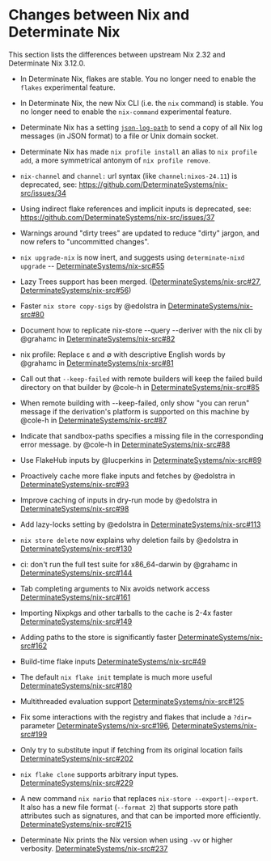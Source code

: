 # Changes between Nix and Determinate Nix

This section lists the differences between upstream Nix 2.32 and Determinate Nix 3.12.0.<!-- differences -->

* In Determinate Nix, flakes are stable. You no longer need to enable the `flakes` experimental feature.

* In Determinate Nix, the new Nix CLI (i.e. the `nix` command) is stable. You no longer need to enable the `nix-command` experimental feature.

* Determinate Nix has a setting [`json-log-path`](@docroot@/command-ref/conf-file.md#conf-json-log-path) to send a copy of all Nix log messages (in JSON format) to a file or Unix domain socket.

* Determinate Nix has made `nix profile install` an alias to `nix profile add`, a more symmetrical antonym of `nix profile remove`.

* `nix-channel` and `channel:` url syntax (like `channel:nixos-24.11`) is deprecated, see: https://github.com/DeterminateSystems/nix-src/issues/34

* Using indirect flake references and implicit inputs is deprecated, see: https://github.com/DeterminateSystems/nix-src/issues/37

* Warnings around "dirty trees" are updated to reduce "dirty" jargon, and now refers to "uncommitted changes".

<!-- Determinate Nix version 3.4.2 -->

<!-- Determinate Nix version 3.5.0 -->

<!-- Determinate Nix version 3.5.1 -->

* `nix upgrade-nix` is now inert, and suggests using `determinate-nixd upgrade` -- [DeterminateSystems/nix-src#55](https://github.com/DeterminateSystems/nix-src/pull/55)

* Lazy Trees support has been merged. ([DeterminateSystems/nix-src#27](https://github.com/DeterminateSystems/nix-src/pull/27), [DeterminateSystems/nix-src#56](https://github.com/DeterminateSystems/nix-src/pull/56))

<!-- Determinate Nix version 3.5.2 -->

<!-- Determinate Nix version 3.6.0 -->

<!-- Determinate Nix version 3.6.1 -->

<!-- Determinate Nix version 3.6.2 -->

* Faster `nix store copy-sigs` by @edolstra in [DeterminateSystems/nix-src#80](https://github.com/DeterminateSystems/nix-src/pull/80)

* Document how to replicate nix-store --query --deriver with the nix cli by @grahamc in [DeterminateSystems/nix-src#82](https://github.com/DeterminateSystems/nix-src/pull/82)

* nix profile: Replace ε and ∅ with descriptive English words by @grahamc in [DeterminateSystems/nix-src#81](https://github.com/DeterminateSystems/nix-src/pull/81)

* Call out that `--keep-failed` with remote builders will keep the failed build directory on that builder by @cole-h in [DeterminateSystems/nix-src#85](https://github.com/DeterminateSystems/nix-src/pull/85)
<!-- Determinate Nix version 3.6.3 revoked -->

<!-- Determinate Nix version 3.6.4 revoked -->

<!-- Determinate Nix version 3.6.5 -->

* When remote building with --keep-failed, only show "you can rerun" message if the derivation's platform is supported on this machine by @cole-h in [DeterminateSystems/nix-src#87](https://github.com/DeterminateSystems/nix-src/pull/87)

* Indicate that sandbox-paths specifies a missing file in the corresponding error message. by @cole-h in [DeterminateSystems/nix-src#88](https://github.com/DeterminateSystems/nix-src/pull/88)

* Use FlakeHub inputs by @lucperkins in [DeterminateSystems/nix-src#89](https://github.com/DeterminateSystems/nix-src/pull/89)

* Proactively cache more flake inputs and fetches by @edolstra in [DeterminateSystems/nix-src#93](https://github.com/DeterminateSystems/nix-src/pull/93)

* Improve caching of inputs in dry-run mode by @edolstra in [DeterminateSystems/nix-src#98](https://github.com/DeterminateSystems/nix-src/pull/98)

<!-- Determinate Nix version 3.6.6 -->

<!-- Determinate Nix version 3.6.7 -->

<!-- Determinate Nix version 3.6.8 -->

* Add lazy-locks setting by @edolstra in [DeterminateSystems/nix-src#113](https://github.com/DeterminateSystems/nix-src/pull/113)

<!-- Determinate Nix version 3.7.0 -->

* `nix store delete` now explains why deletion fails by @edolstra in [DeterminateSystems/nix-src#130](https://github.com/DeterminateSystems/nix-src/pull/130)

<!-- Determinate Nix version 3.8.0 -->

<!-- Determinate Nix version 3.8.1 -->

<!-- Determinate Nix version 3.8.2 -->

* ci: don't run the full test suite for x86_64-darwin by @grahamc in [DeterminateSystems/nix-src#144](https://github.com/DeterminateSystems/nix-src/pull/144)

<!-- Determinate Nix version 3.8.3 -->

<!-- Determinate Nix version 3.8.4 -->

<!-- Determinate Nix version 3.8.5 -->

* Tab completing arguments to Nix avoids network access [DeterminateSystems/nix-src#161](https://github.com/DeterminateSystems/nix-src/pull/161)

* Importing Nixpkgs and other tarballs to the cache is 2-4x faster [DeterminateSystems/nix-src#149](https://github.com/DeterminateSystems/nix-src/pull/149)

* Adding paths to the store is significantly faster [DeterminateSystems/nix-src#162](https://github.com/DeterminateSystems/nix-src/pull/162)

<!-- Determinate Nix version 3.8.6 -->

<!-- Determinate Nix version 3.9.0 -->

* Build-time flake inputs [DeterminateSystems/nix-src#49](https://github.com/DeterminateSystems/nix-src/pull/49)

<!-- Determinate Nix version 3.9.1 -->

* The default `nix flake init` template is much more useful [DeterminateSystems/nix-src#180](https://github.com/DeterminateSystems/nix-src/pull/180)

<!-- Determinate Nix version 3.10.0 -->

<!-- Determinate Nix version 3.10.1 -->


<!-- Determinate Nix version 3.11.0 -->

* Multithreaded evaluation support [DeterminateSystems/nix-src#125](https://github.com/DeterminateSystems/nix-src/pull/125)

<!-- Determinate Nix version 3.11.1 -->


<!-- Determinate Nix version 3.11.2 -->

* Fix some interactions with the registry and flakes that include a `?dir=` parameter [DeterminateSystems/nix-src#196](https://github.com/DeterminateSystems/nix-src/pull/196), [DeterminateSystems/nix-src#199](https://github.com/DeterminateSystems/nix-src/pull/199)

* Only try to substitute input if fetching from its original location fails [DeterminateSystems/nix-src#202](https://github.com/DeterminateSystems/nix-src/pull/202)

<!-- Determinate Nix version 3.11.3 -->


<!-- Determinate Nix version 3.12.0 -->

* `nix flake clone` supports arbitrary input types. [DeterminateSystems/nix-src#229](https://github.com/DeterminateSystems/nix-src/pull/229)

* A new command `nix nario` that replaces `nix-store --export|--export`. It also has a new file format (`--format 2`) that supports store path attributes such as signatures, and that can be imported more efficiently.
[DeterminateSystems/nix-src#215](https://github.com/DeterminateSystems/nix-src/pull/215)

* Determinate Nix prints the Nix version when using `-vv` or higher verbosity. [DeterminateSystems/nix-src#237](https://github.com/DeterminateSystems/nix-src/pull/237)

